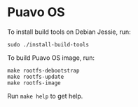 # Puavo OS

To install build tools on Debian Jessie, run:

    sudo ./install-build-tools

To build Puavo OS image, run:

    make rootfs-debootstrap
    make rootfs-update
    make rootfs-image

Run `make help` to get help.
